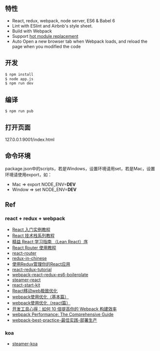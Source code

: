 ## 特性

- React, redux, webpack, node server, ES6 & Babel 6
- Lint with ESlint and Airbnb's style sheet.
- Build with Webpack
- Support [hot module replacement](https://webpack.github.io/docs/hot-module-replacement.html)
- Auto Open a new browser tab when Webpack loads, and reload the page when you modified the code

## 开发

```bash
$ npm install
$ node app.js
$ npm run dev
```

## 编译

```bash
$ npm run pub
```

## 打开页面

127.0.0.1:9001/index.html

## 命令环境
package.json中的scripts，若是Windows，设置环境请用set，若是Mac，设置环境请使用export，如：
* Mac => export NODE_ENV=__DEV__
* Window => set NODE_ENV=__DEV__

## Ref

### react + redux + webpack

- [React 入门实例教程](http://www.ruanyifeng.com/blog/2015/03/react.html)
- [React 技术栈系列教程](http://www.ruanyifeng.com/blog/2016/09/react-technology-stack.html)
- [精益 React 学习指南 （Lean React）序](https://segmentfault.com/a/1190000005136764)
- [React Router 使用教程](http://www.ruanyifeng.com/blog/2016/05/react_router.html)
- [react-router](https://github.com/reactjs/react-router-tutorial)
- [redux-in-chinese](https://github.com/camsong/redux-in-chinese)
- [使用Redux管理你的React应用](https://github.com/matthew-sun/redux-example)
- [react-redux-tutorial](https://github.com/lewis617/react-redux-tutorial)
- [webpack-react-redux-es6-boilerplate](https://github.com/xiaoyann/webpack-react-redux-es6-boilerplate)
- [steamer-react](https://github.com/huangtubiao/steamer-react)
- [react-start-kit](https://github.com/bodyno/react-starter-kit)
- [React移动web极致优化](https://github.com/lcxfs1991/blog/issues/8)
- [webpack使用优化（基本篇）](https://github.com/lcxfs1991/blog/issues/2)
- [webpack使用优化（react篇）](https://github.com/lcxfs1991/blog/issues/7)
- [开发工具心得：如何 10 倍提高你的 Webpack 构建效率](https://segmentfault.com/a/1190000005770042)
- [webpack Performance: The Comprehensive Guide](https://github.com/lcxfs1991/blog/issues/15)
- [webpack-best-practice-最佳实践-部署生产](http://qiutc.me/post/webpack-best-practice-最佳实践-部署生产.html)


### koa

- [steamer-koa](https://github.com/huangtubiao/steamer-koa)
